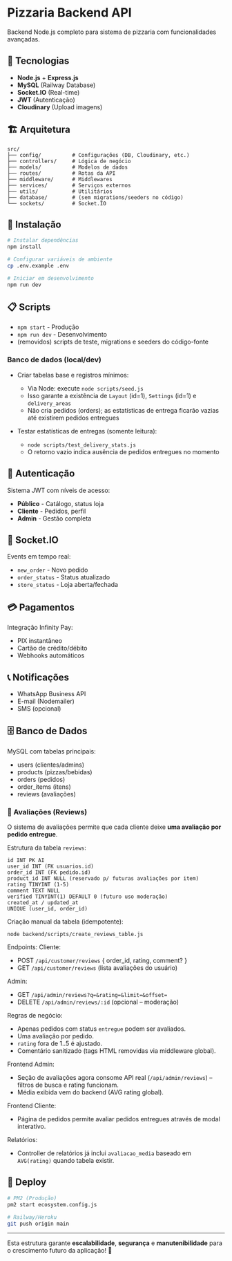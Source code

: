 # Pizzaria Backend API

Backend Node.js completo para sistema de pizzaria com funcionalidades avançadas.

## 🚀 Tecnologias

- **Node.js** + **Express.js**
- **MySQL** (Railway Database)
- **Socket.IO** (Real-time)
- **JWT** (Autenticação)
- **Cloudinary** (Upload imagens)

## 🏗️ Arquitetura

```
src/
├── config/          # Configurações (DB, Cloudinary, etc.)
├── controllers/     # Lógica de negócio
├── models/          # Modelos de dados
├── routes/          # Rotas da API
├── middleware/      # Middlewares
├── services/        # Serviços externos
├── utils/           # Utilitários
├── database/        # (sem migrations/seeders no código)
└── sockets/         # Socket.IO
```

## 🔧 Instalação

```bash
# Instalar dependências
npm install

# Configurar variáveis de ambiente
cp .env.example .env

# Iniciar em desenvolvimento
npm run dev
```

## 📋 Scripts

- `npm start` - Produção
- `npm run dev` - Desenvolvimento
- (removidos) scripts de teste, migrations e seeders do código-fonte

### Banco de dados (local/dev)

- Criar tabelas base e registros mínimos:
	- Via Node: execute `node scripts/seed.js`
	- Isso garante a existência de `Layout` (id=1), `Settings` (id=1) e `delivery_areas`
	- Não cria pedidos (orders); as estatísticas de entrega ficarão vazias até existirem pedidos entregues

- Testar estatísticas de entregas (somente leitura):
	- `node scripts/test_delivery_stats.js`
	- O retorno vazio indica ausência de pedidos entregues no momento

## 🔐 Autenticação

Sistema JWT com níveis de acesso:
- **Público** - Catálogo, status loja
- **Cliente** - Pedidos, perfil
- **Admin** - Gestão completa

## 📱 Socket.IO

Events em tempo real:
- `new_order` - Novo pedido
- `order_status` - Status atualizado
- `store_status` - Loja aberta/fechada

## 💳 Pagamentos

Integração Infinity Pay:
- PIX instantâneo
- Cartão de crédito/débito
- Webhooks automáticos

## 📞 Notificações

- WhatsApp Business API
- E-mail (Nodemailer)
- SMS (opcional)

## 🗄️ Banco de Dados

MySQL com tabelas principais:
- users (clientes/admins)
- products (pizzas/bebidas)
- orders (pedidos)
- order_items (itens)
- reviews (avaliações)

### 📢 Avaliações (Reviews)

O sistema de avaliações permite que cada cliente deixe **uma avaliação por pedido entregue**.

Estrutura da tabela `reviews`:
```
id INT PK AI
user_id INT (FK usuarios.id)
order_id INT (FK pedido.id)
product_id INT NULL (reservado p/ futuras avaliações por item)
rating TINYINT (1-5)
comment TEXT NULL
verified TINYINT(1) DEFAULT 0 (futuro uso moderação)
created_at / updated_at
UNIQUE (user_id, order_id)
```

Criação manual da tabela (idempotente):
```
node backend/scripts/create_reviews_table.js
```

Endpoints:
Cliente:
- POST `/api/customer/reviews`  { order_id, rating, comment? }
- GET  `/api/customer/reviews`  (lista avaliações do usuário)

Admin:
- GET `/api/admin/reviews?q=&rating=&limit=&offset=`
- DELETE `/api/admin/reviews/:id` (opcional – moderação)

Regras de negócio:
- Apenas pedidos com status `entregue` podem ser avaliados.
- Uma avaliação por pedido.
- `rating` fora de 1..5 é ajustado.
- Comentário sanitizado (tags HTML removidas via middleware global).

Frontend Admin:
- Seção de avaliações agora consome API real (`/api/admin/reviews`) – filtros de busca e rating funcionam.
- Média exibida vem do backend (AVG rating global).

Frontend Cliente:
- Página de pedidos permite avaliar pedidos entregues através de modal interativo.

Relatórios:
- Controller de relatórios já inclui `avaliacao_media` baseado em `AVG(rating)` quando tabela existir.

## 🚦 Deploy

```bash
# PM2 (Produção)
pm2 start ecosystem.config.js

# Railway/Heroku
git push origin main
```

---

Esta estrutura garante **escalabilidade**, **segurança** e **manutenibilidade** para o crescimento futuro da aplicação! 🎯